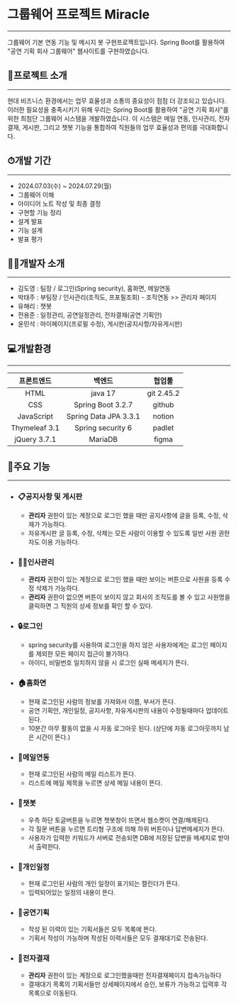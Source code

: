 # 그룹웨어 프로젝트 Miracle


---

그룹웨어 기본 연동 기능 및 메시지 봇 구현프로젝트입니다. 
Spring Boot를 활용하여 "공연 기획 회사 그룹웨어" 웹사이트를 구현하였습니다.


## 📝프로젝트 소개

---

현대 비즈니스 환경에서는 업무 효율성과 소통의 중요성이 점점 더 강조되고 있습니다. 
이러한 필요성을 충족시키기 위해 우리는 Spring Boot를 활용하여 "공연 기획 회사"를 위한 최첨단 그룹웨어 시스템을 개발하였습니다.
이 시스템은 메일 연동, 인사관리, 전자결재, 게시판, 그리고 챗봇 기능을 통합하여 직원들의 업무 효율성과 편의를 극대화합니다.


## ⏱개발 기간

---

- 2024.07.03(수) ~ 2024.07.29(월)
- 그룹웨어 이해
- 아이디어 노트 작성 및 최종 결정
- 구현할 기능 정리
- 설계 발표
- 기능 설계
- 발표 평가


## 👩‍💻개발자 소개

---

- 김도영 : 팀장 / 로그인(Spring security), 홈화면, 메일연동
- 박태주 : 부팀장 / 인사관리(조직도, 프포필조회) - 조직연동 >> 관리자 페이지
- 유해리 : 챗봇
- 전용준 : 일정관리, 공연일정관리, 전자결재(공연 기획안)
- 윤민석 : 마이페이지(프로필 수정), 게시판(공지사항/자유게시판)


## 💻개발환경

---

|프론트엔드|백엔드|협업툴|
|:---:|:---:|:---:|
|HTML|java 17|git 2.45.2|
|CSS|Spring Boot 3.2.7|github|
|JavaScript|Spring Data JPA 3.3.1|notion|
|Thymeleaf 3.1|Spring security 6|padlet|                                                                                     
|jQuery 3.7.1|MariaDB|figma|


## 🔧주요 기능

---

- ### 📋공지사항 및 게시판
    - **관리자** 권한이 있는 계정으로 로그인 했을 때만 공지사항에 글을 등록, 수정, 삭제가 가능하다.
    - 자유게시판 글 등록, 수정, 삭제는 모든 사람이 이용할 수 있도록 일반 사원 권한자도 이용 가능하다.

- ### 👨‍💼인사관리
    - **관리자** 권한이 있는 계정으로 로그인 했을 때만 보이는 버튼으로 사원을 등록 수정 삭제가 가능하다.
    - **관리자** 권한이 없으면 버튼이 보이지 않고 회사의 조직도를 볼 수 있고 사원명을 클릭하면 그 직원의 
    상세 정보를 확인 할 수 있다.

- ### 🔒로그인
    - spring security를 사용하여 로그인을 하지 않은 사용자에게는 로그인 페이지를 제외한 모든 페이지 접근이 불가하다.
    - 아이디, 비밀번호 일치하지 않을 시 로그인 실패 메세지가 뜬다.
		
- ### 🏠홈화면
    - 현재 로그인된 사람의 정보를 가져와서 이름, 부서가 뜬다.
    - 공연 기획안, 개인일정, 공지사항, 자유게시판의 내용이 수정될때마다 업데이트된다.
    - 10분간 아무 활동이 없을 시 자동 로그아웃 된다. (상단에 자동 로그아웃까지 남은 시간이 뜬다.)

- ### 📨메일연동
    - 현재 로그인된 사람의 메일 리스트가 뜬다.
    - 리스트에 메일 제목을 누르면 상세 메일 내용이 뜬다.
		
- ### 🤖챗봇
    - 우측 하단 토글버튼을 누르면 챗봇창이 뜨면서 웹소켓이 연결/해제된다.
    - 각 질문 버튼을 누르면 트리형 구조에 의해 하위 버튼이나 답변메세지가 뜬다.
    - 사용자가 입력한 키워드가 서버로 전송되면 DB에 저장된 답변을 메세지로 받아서 출력한다.
		
- ### 📆개인일정
    - 현재 로그인된 사람의 개인 일정이 표기되는 캘린더가 뜬다.
    - 입력되어있는 일정의 내용이 뜬다.

- ### 🤹공연기획
    - 작성 된 이력이 있는 기획서들은 모두 목록에 뜬다.
    - 기획서 작성이 가능하며 작성된 이력서들은 모두 결재대기로 전송된다.
		
- ### 📁전자결재
    - **관리자** 권한이 있는 계정으로 로그인했을때만 전자결재페이지 접속가능하다
    - 결재대기 목록의 기획서들만 상세페이지에서 승인, 보류가 가능하고 입력후 각 목록으로 이동된다.
